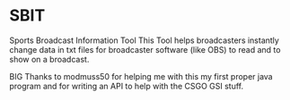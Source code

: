 # SBIT
Sports Broadcast Information Tool
This Tool helps broadcasters instantly change data in txt files for broadcaster software (like OBS) to read and to show on a broadcast.

BIG Thanks to modmuss50 for helping me with this my first proper java program and for writing an API to help with the CSGO GSI stuff.
